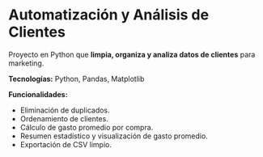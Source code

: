 # Automatización y Análisis de Clientes

Proyecto en Python que **limpia, organiza y analiza datos de clientes** para marketing.

**Tecnologías:** Python, Pandas, Matplotlib

**Funcionalidades:**
- Eliminación de duplicados.
- Ordenamiento de clientes.
- Cálculo de gasto promedio por compra.
- Resumen estadístico y visualización de gasto promedio.
- Exportación de CSV limpio.
